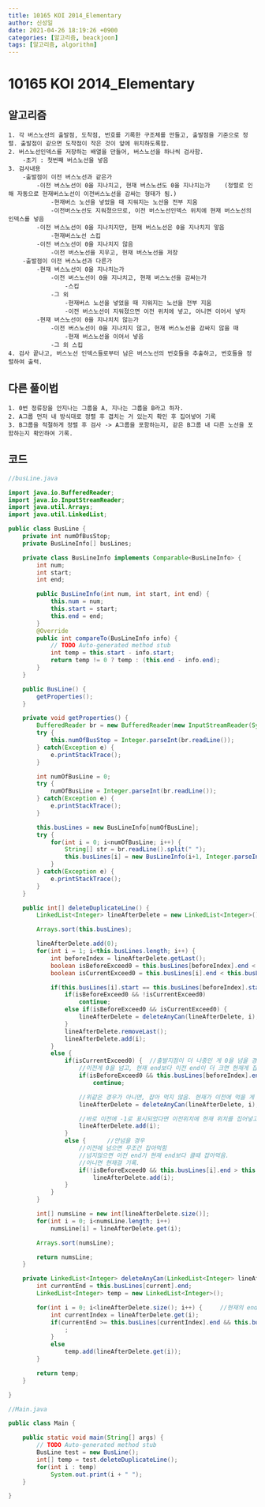 ```yaml
---
title: 10165 KOI 2014_Elementary
author: 신성일
date: 2021-04-26 18:19:26 +0900
categories: [알고리즘, beackjoon]
tags: [알고리즘, algorithm]
---
```


# 10165 KOI 2014_Elementary

## 알고리즘

    1. 각 버스노선의 출발점, 도착점, 번호를 기록한 구조체를 만들고, 출발점을 기준으로 정렬. 출발점이 같으면 도착점이 작은 것이 앞에 위치하도록함.
    2. 버스노선인덱스를 저장하는 배열을 만들어, 버스노선을 하나씩 검사함.
    	-초기 : 첫번째 버스노선을 넣음
    3. 검사내용
    	-출발점이 이전 버스노선과 같은가
    		-이전 버스노선이 0을 지나치고, 현재 버스노선도 0을 지나치는가	(정렬로 인해 자동으로 현재버스노선이 이전버스노선을 감싸는 형태가 됨.)
    			-현재버스 노선을 넣었을 때 지워지는 노선을 전부 지움
    			-이전버스노선도 지워졌으므로, 이전 버스노선인덱스 위치에 현재 버스노선의 인덱스를 넣음
    		-이전 버스노선이 0을 지나치지만, 현재 버스노선은 0을 지나치지 앟음
    			-현재버스노선 스킵
    		-이전 버스노선이 0을 지나치지 않음
    			-이전 버스노선을 지우고, 현재 버스노선을 저장
    	-출발점이 이전 버스노선과 다른가
    		-현재 버스노선이 0을 지나치는가
    			-이전 버스노선이 0을 지나치고, 현재 버스노선을 감싸는가
    				-스킵
    			-그 외
    				-현재버스 노선을 넣었을 때 지워지는 노선을 전부 지움
    				-이전 버스노선이 지워졌으면 이전 위치에 넣고, 아니면 이어서 넣자
    		-현재 버스노선이 0을 지나치치 않는가
    			-이전 버스노선이 0을 지나치지 않고, 현재 버스노선을 감싸지 않을 때
    				-현재 버스노선을 이어서 넣음
    			-그 외 스킵
    4. 검사 끝나고, 버스노선 인덱스들로부터 남은 버스노선의 번호들을 추출하고, 번호들을 정렬하여 출력.

## 다른 풀이법

    1. 0번 정류장을 안지나는 그룹을 A, 지나는 그룹을 B라고 하자.
    2. A그룹 먼저 내 방식대로 정렬 후 겹치는 거 있는지 확인 후 집어넣어 기록
    3. B그룹을 적절하게 정렬 후 검사 -> A그룹을 포함하는지, 같은 B그룹 내 다른 노선을 포함하는지 확인하여 기록.

## 코드

```java
//busLine.java

import java.io.BufferedReader;
import java.io.InputStreamReader;
import java.util.Arrays;
import java.util.LinkedList;

public class BusLine {
	private int numOfBusStop;
	private BusLineInfo[] busLines;

	private class BusLineInfo implements Comparable<BusLineInfo> {
		int num;
		int start;
		int end;

		public BusLineInfo(int num, int start, int end) {
			this.num = num;
			this.start = start;
			this.end = end;
		}
		@Override
		public int compareTo(BusLineInfo info) {
			// TODO Auto-generated method stub
			int temp = this.start - info.start;
			return temp != 0 ? temp : (this.end - info.end);
		}
	}

	public BusLine() {
		getProperties();
	}

	private void getProperties() {
		BufferedReader br = new BufferedReader(new InputStreamReader(System.in));
		try {
			this.numOfBusStop = Integer.parseInt(br.readLine());
		} catch(Exception e) {
			e.printStackTrace();
		}

		int numOfBusLine = 0;
		try {
			numOfBusLine = Integer.parseInt(br.readLine());
		} catch(Exception e) {
			e.printStackTrace();
		}

		this.busLines = new BusLineInfo[numOfBusLine];
		try {
			for(int i = 0; i<numOfBusLine; i++) {
				String[] str = br.readLine().split(" ");
				this.busLines[i] = new BusLineInfo(i+1, Integer.parseInt(str[0]), Integer.parseInt(str[1]));
			}
		} catch(Exception e) {
			e.printStackTrace();
		}
	}

	public int[] deleteDuplicateLine() {
		LinkedList<Integer> lineAfterDelete = new LinkedList<Integer>();

		Arrays.sort(this.busLines);

		lineAfterDelete.add(0);
		for(int i = 1; i<this.busLines.length; i++) {
			int beforeIndex = lineAfterDelete.getLast();
			boolean isBeforeExceed0 = this.busLines[beforeIndex].end < this.busLines[beforeIndex].start;
			boolean isCurrentExceed0 = this.busLines[i].end < this.busLines[i].start;

			if(this.busLines[i].start == this.busLines[beforeIndex].start) {
				if(isBeforeExceed0 && !isCurrentExceed0)
					continue;
				else if(isBeforeExceed0 && isCurrentExceed0) {
					lineAfterDelete = deleteAnyCan(lineAfterDelete, i);
				}
				lineAfterDelete.removeLast();
				lineAfterDelete.add(i);
			}
			else {
				if(isCurrentExceed0) {	//출발지점이 더 나중인 게 0을 넘을 경우
					//이전게 0을 넘고, 현재 end보다 이전 end이 더 크면 현재게 잡아먹힘. continue
					if(isBeforeExceed0 && this.busLines[beforeIndex].end >= this.busLines[i].end)
						continue;

					//위같은 경우가 아니면, 잡아 먹지 않음. 현재가 이전에 먹을 게 있는지 확인하고 먹은 건 -1로 표시
					lineAfterDelete = deleteAnyCan(lineAfterDelete, i);

					//바로 이전에 -1로 표시되었다면 이전위치에 현재 위치를 집어넣고, 아니면 현재위치에 넣고 1증가
					lineAfterDelete.add(i);
				}
				else {		//안넘을 경우
					//이전에 넘으면 무조건 잡아먹힘
					//넘지않으면 이전 end가 현재 end보다 클때 잡아먹음.
					//아니면 현재걸 기록.
					if(!isBeforeExceed0 && this.busLines[i].end > this.busLines[beforeIndex].end)
						lineAfterDelete.add(i);
				}
			}
		}

		int[] numsLine = new int[lineAfterDelete.size()];
		for(int i = 0; i<numsLine.length; i++)
			numsLine[i] = lineAfterDelete.get(i);

		Arrays.sort(numsLine);

		return numsLine;
	}

	private LinkedList<Integer> deleteAnyCan(LinkedList<Integer> lineAfterDelete, int current) {
		int currentEnd = this.busLines[current].end;
		LinkedList<Integer> temp = new LinkedList<Integer>();

		for(int i = 0; i<lineAfterDelete.size(); i++) {		//현재의 end가 어떤 것의 start와 end보다 크면 -1로 바꿈. 이때 어떤 것은 0을 넘지 말아야한다.
			int currentIndex = lineAfterDelete.get(i);
			if(currentEnd >= this.busLines[currentIndex].end && this.busLines[currentIndex].end > this.busLines[currentIndex].start) {
				;
			}
			else
				temp.add(lineAfterDelete.get(i));
		}

		return temp;
	}

}

//Main.java

public class Main {

	public static void main(String[] args) {
		// TODO Auto-generated method stub
		BusLine test = new BusLine();
		int[] temp = test.deleteDuplicateLine();
		for(int i : temp)
			System.out.print(i + " ");
	}

}


```
